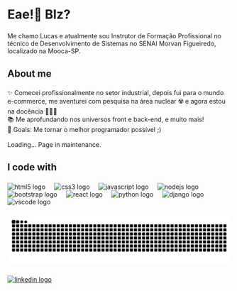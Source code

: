 <h1 align="left">Eae!👋 Blz?</h1>

###

<p align="left">Me chamo Lucas e atualmente sou Instrutor de Formação Profissional no técnico de Desenvolvimento de Sistemas no SENAI Morvan Figueiredo, localizado na Mooca-SP.</p>

###

<h2 align="left">About me</h2>

###

<p align="left">✨ Comecei profissionalmente no setor industrial, depois fui para o mundo e-commerce, me aventurei com pesquisa na área nuclear ☢️ e agora estou na docência 👨🏻‍🏫<br>📚 Me aprofundando nos universos front e back-end, e muito mais!<br>🎯 Goals: Me tornar o melhor programador possível ;)<br><br>Loading... Page in maintenance.</p>

###

<h2 align="left">I code with</h2>

###

<div align="left">
  <img src="https://cdn.jsdelivr.net/gh/devicons/devicon/icons/html5/html5-original.svg" height="40" alt="html5 logo"  />
  <img width="12" />
  <img src="https://cdn.jsdelivr.net/gh/devicons/devicon/icons/css3/css3-original.svg" height="40" alt="css3 logo"  />
  <img width="12" />
  <img src="https://cdn.jsdelivr.net/gh/devicons/devicon/icons/javascript/javascript-original.svg" height="40" alt="javascript logo"  />
  <img width="12" />
  <img src="https://cdn.jsdelivr.net/gh/devicons/devicon/icons/nodejs/nodejs-original.svg" height="40" alt="nodejs logo"  />
  <img width="12" />
  <img src="https://cdn.jsdelivr.net/gh/devicons/devicon/icons/bootstrap/bootstrap-original.svg" height="40" alt="bootstrap logo"  />
  <img width="12" />
  <img src="https://cdn.jsdelivr.net/gh/devicons/devicon/icons/react/react-original.svg" height="40" alt="react logo"  />
  <img width="12" />
  <img src="https://cdn.jsdelivr.net/gh/devicons/devicon/icons/python/python-original.svg" height="40" alt="python logo"  />
  <img width="12" />
  <img src="https://cdn.jsdelivr.net/gh/devicons/devicon/icons/django/django-plain.svg" height="40" alt="django logo"  />
  <img width="12" />
  <img src="https://cdn.jsdelivr.net/gh/devicons/devicon/icons/vscode/vscode-original.svg" height="40" alt="vscode logo"  />
</div>

###

<div align="left">
</div>

###

<img src="https://raw.githubusercontent.com/lsfrenzel/lsfrenzel/output/snake.svg" alt="Snake animation" />

###

<div align="left">
  <a href="https://www.linkedin.com/in/lucas-shimada-frenzel-9a748533/" target="_blank">
    <img src="https://img.shields.io/static/v1?message=LinkedIn&logo=linkedin&label=&color=0077B5&logoColor=white&labelColor=&style=for-the-badge" height="40" alt="linkedin logo"  />
  </a>
</div>

###
